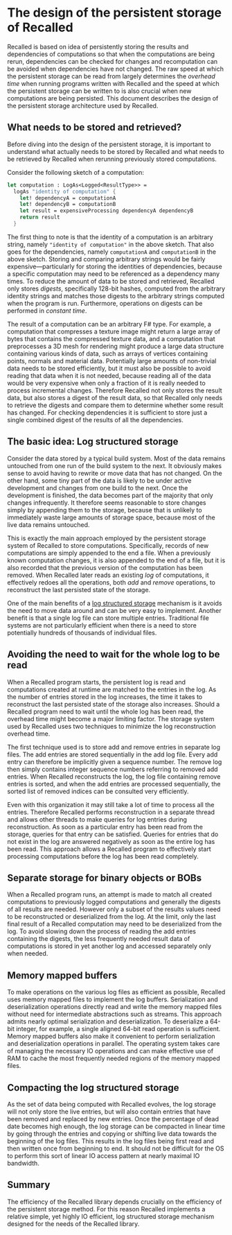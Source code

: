 # The design of the persistent storage of Recalled

Recalled is based on idea of persistently storing the results and dependencies
of computations so that when the computations are being rerun, dependencies can
be checked for changes and recomputation can be avoided when dependencies have
not changed.  The raw speed at which the persistent storage can be read from
largely determines the *overhead time* when running programs written with
Recalled and the speed at which the persistent storage can be written to is also
crucial when new computations are being persisted.  This document describes the
design of the persistent storage architecture used by Recalled.

## What needs to be stored and retrieved?

Before diving into the design of the persistent storage, it is important to
understand what actually needs to be stored by Recalled and what needs to be
retrieved by Recalled when rerunning previously stored computations.

Consider the following sketch of a computation:

```fsharp
let computation : LogAs<Logged<ResultType>> =
  logAs "identity of computation" {
    let! dependencyA = computationA
    let! dependencyB = computationB
    let result = expensiveProcessing dependencyA dependencyB
    return result
  }
```

The first thing to note is that the identity of a computation is an arbitrary
string, namely `"identity of computation"` in the above sketch.  That also goes
for the dependencies, namely `computationA` and `computationB` in the above
sketch.  Storing and comparing arbitrary strings would be fairly
expensive&mdash;particularly for storing the identities of dependencies, because
a specific computation may need to be referenced as a dependency many times.  To
reduce the amount of data to be stored and retrieved, Recalled only stores
*digests*, specifically 128-bit hashes, computed from the arbitrary identity
strings and matches those digests to the arbitrary strings computed when the
program is run.  Furthermore, operations on digests can be performed in
*constant time*.

The result of a computation can be an arbitrary F# type.  For example, a
computation that compresses a texture image might return a large array of bytes
that contains the compressed texture data, and a computation that preprocesses a
3D mesh for rendering might produce a large data structure containing various
kinds of data, such as arrays of vertices containing points, normals and
material data.  Potentially large amounts of non-trivial data needs to be stored
efficiently, but it must also be possible to avoid reading that data when it is
not needed, because reading all of the data would be very expensive when only a
fraction of it is really needed to process incremental changes.  Therefore
Recalled not only stores the result data, but also stores a digest of the result
data, so that Recalled only needs to retrieve the digests and compare them to
determine whether some result has changed.  For checking dependencies it is
sufficient to store just a single combined digest of the results of all the
dependencies.

## The basic idea: Log structured storage

Consider the data stored by a typical build system.  Most of the data remains
untouched from one run of the build system to the next.  It obviously makes
sense to avoid having to rewrite or move data that has not changed.  On the
other hand, some tiny part of the data is likely to be under active development
and changes from one build to the next.  Once the development is finished, the
data becomes part of the majority that only changes infrequently.  It therefore
seems reasonable to store changes simply by appending them to the storage,
because that is unlikely to immediately waste large amounts of storage space,
because most of the live data remains untouched.

This is exactly the main approach employed by the persistent storage system of
Recalled to store computations.  Specifically, records of new computations are
simply appended to the end a file.  When a previously known computation changes,
it is also appended to the end of a file, but it is also recorded that the
previous version of the computation has been removed.  When Recalled later reads
an existing *log* of computations, it effectively redoes all the operations,
both *add* and *remove* operations, to reconstruct the last persisted state of
the storage.

One of the main benefits of a
[log structured storage](http://blog.notdot.net/2009/12/Damn-Cool-Algorithms-Log-structured-storage)
mechanism is it avoids the need to move data around and can be very easy to
implement.  Another benefit is that a single log file can store multiple
entries.  Traditional file systems are not particularly efficient when there is
a need to store potentially hundreds of thousands of individual files.

## Avoiding the need to wait for the whole log to be read

When a Recalled program starts, the persistent log is read and computations
created at runtime are matched to the entries in the log.  As the number of
entries stored in the log increases, the time it takes to reconstruct the last
persisted state of the storage also increases.  Should a Recalled program need
to wait until the whole log has been read, the overhead time might become a
major limiting factor.  The storage system used by Recalled uses two techniques
to minimize the log reconstruction overhead time.

The first technique used is to store add and remove entries in separate log
files.  The add entries are stored sequentially in the add log file.  Every add
entry can therefore be implicitly given a sequence number.  The remove log then
simply contains integer sequence numbers referring to removed add entries.  When
Recalled reconstructs the log, the log file containing remove entries is sorted,
and when the add entries are processed sequentially, the sorted list of removed
indices can be consulted very efficiently.

Even with this organization it may still take a lot of time to process all the
entries.  Therefore Recalled performs reconstruction in a separate thread and
allows other threads to make queries for log entries during reconstruction.  As
soon as a particular entry has been read from the storage, queries for that
entry can be satisfied.  Queries for entries that do not exist in the log are
answered negatively as soon as the entire log has been read.  This approach
allows a Recalled program to effectively start processing computations before
the log has been read completely.

## Separate storage for binary objects or BOBs

When a Recalled program runs, an attempt is made to match all created
computations to previously logged computations and generally the digests of all
results are needed.  However only a subset of the results values need to be
reconstructed or deserialized from the log.  At the limit, only the last final
result of a Recalled computation may need to be deserialized from the log.  To
avoid slowing down the process of reading the add entries containing the
digests, the less frequently needed result data of computations is stored in yet
another log and accessed separately only when needed.

## Memory mapped buffers

To make operations on the various log files as efficient as possible, Recalled
uses memory mapped files to implement the log buffers.  Serialization and
deserialization operations directly read and write the memory mapped files
without need for intermediate abstractions such as streams.  This approach
admits nearly optimal serialization and deserialization.  To deserialize a
64-bit integer, for example, a single aligned 64-bit read operation is
sufficient.  Memory mapped buffers also make it convenient to perform
serialization and deserialization operations in parallel.  The operating system
takes care of managing the necessary IO operations and can make effective use of
RAM to cache the most frequently needed regions of the memory mapped files.

## Compacting the log structured storage

As the set of data being computed with Recalled evolves, the log storage will
not only store the live entries, but will also contain entries that have been
removed and replaced by new entries.  Once the percentage of dead date becomes
high enough, the log storage can be compacted in linear time by going through
the entries and copying or shifting live data towards the beginning of the log
files.  This results in the log files being first read and then written once
from beginning to end.  It should not be difficult for the OS to perform this
sort of linear IO access pattern at nearly maximal IO bandwidth.

## Summary

The efficiency of the Recalled library depends crucially on the efficiency of
the persistent storage method.  For this reason Recalled implements a relative
simple, yet highly IO efficient, log structured storage mechanism designed for
the needs of the Recalled library.
